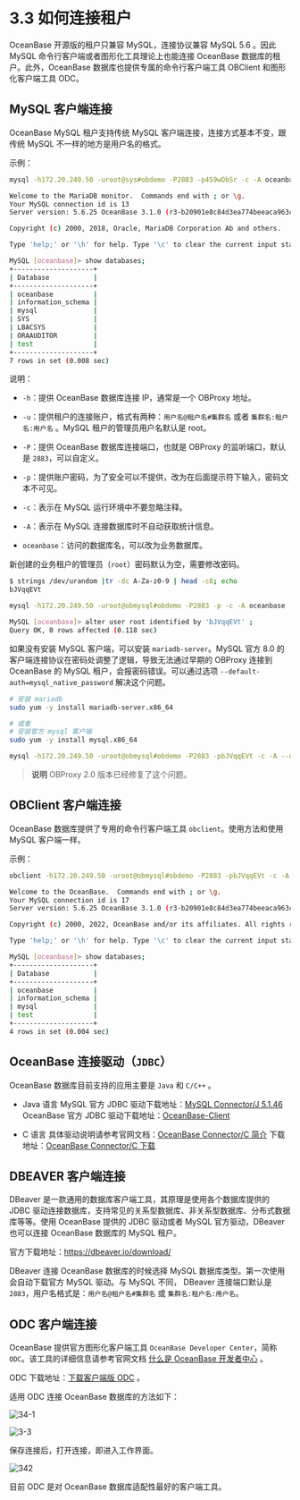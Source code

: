 # 3.3 如何连接租户

OceanBase 开源版的租户只兼容 MySQL，连接协议兼容 MySQL 5.6 。因此 MySQL 命令行客户端或者图形化工具理论上也能连接 OceanBase 数据库的租户。此外，OceanBase 数据库也提供专属的命令行客户端工具 OBClient 和图形化客户端工具 ODC。

## MySQL 客户端连接

OceanBase MySQL 租户支持传统 MySQL 客户端连接，连接方式基本不变，跟传统 MySQL 不一样的地方是用户名的格式。

示例：

```bash
mysql -h172.20.249.50 -uroot@sys#obdemo -P2883 -p4S9wDbSr -c -A oceanbase

Welcome to the MariaDB monitor.  Commands end with ; or \g.
Your MySQL connection id is 13
Server version: 5.6.25 OceanBase 3.1.0 (r3-b20901e8c84d3ea774beeaca963c67d7802e4b4e) (Built Aug 10 2021 08:10:38)

Copyright (c) 2000, 2018, Oracle, MariaDB Corporation Ab and others.

Type 'help;' or '\h' for help. Type '\c' to clear the current input statement.

MySQL [oceanbase]> show databases;
+--------------------+
| Database           |
+--------------------+
| oceanbase          |
| information_schema |
| mysql              |
| SYS                |
| LBACSYS            |
| ORAAUDITOR         |
| test               |
+--------------------+
7 rows in set (0.008 sec)
```

说明：

* `-h`：提供 OceanBase 数据库连接 IP，通常是一个 OBProxy 地址。

* `-u`：提供租户的连接账户，格式有两种：`用户名@租户名#集群名` 或者 `集群名:租户名:用户名` 。MySQL 租户的管理员用户名默认是 root。

* `-P`：提供 OceanBase 数据库连接端口，也就是 OBProxy 的监听端口，默认是 `2883`，可以自定义。

* `-p`：提供账户密码，为了安全可以不提供，改为在后面提示符下输入，密码文本不可见。

* `-c`：表示在 MySQL 运行环境中不要忽略注释。

* `-A`：表示在 MySQL 连接数据库时不自动获取统计信息。

* `oceanbase`：访问的数据库名，可以改为业务数据库。

新创建的业务租户的管理员（`root`）密码默认为空，需要修改密码。

```bash
$ strings /dev/urandom |tr -dc A-Za-z0-9 | head -c8; echo
bJVqqEVt

mysql -h172.20.249.50 -uroot@obmysql#obdemo -P2883 -p -c -A oceanbase

MySQL [oceanbase]> alter user root identified by 'bJVqqEVt' ;
Query OK, 0 rows affected (0.118 sec)
```

如果没有安装 MySQL 客户端，可以安装 `mariadb-server`。MySQL 官方 8.0 的客户端连接协议在密码处调整了逻辑，导致无法通过早期的 OBProxy 连接到 OceanBase 的 MySQL 租户，会报密码错误。可以通过选项 `--default-auth=mysql_native_password` 解决这个问题。

```bash
# 安装 mariadb
sudo yum -y install mariadb-server.x86_64

# 或者
# 安装官方 mysql 客户端
sudo yum -y install mysql.x86_64

mysql -h172.20.249.50 -uroot@obmysql#obdemo -P2883 -pbJVqqEVt -c -A --default-auth=mysql_native_password  oceanbase
```

> **说明**
> OBProxy 2.0 版本已经修复了这个问题。

## OBClient 客户端连接

OceanBase 数据库提供了专用的命令行客户端工具 `obclient`。使用方法和使用 MySQL 客户端一样。

示例：

```bash
obclient -h172.20.249.50 -uroot@obmysql#obdemo -P2883 -pbJVqqEVt -c -A oceanbase

Welcome to the OceanBase.  Commands end with ; or \g.
Your MySQL connection id is 17
Server version: 5.6.25 OceanBase 3.1.0 (r3-b20901e8c84d3ea774beeaca963c67d7802e4b4e) (Built Aug 10 2021 08:10:38)

Copyright (c) 2000, 2022, OceanBase and/or its affiliates. All rights reserved.

Type 'help;' or '\h' for help. Type '\c' to clear the current input statement.

MySQL [oceanbase]> show databases;
+--------------------+
| Database           |
+--------------------+
| oceanbase          |
| information_schema |
| mysql              |
| test               |
+--------------------+
4 rows in set (0.004 sec)
```

## OceanBase 连接驱动（`JDBC`）

OceanBase 数据库目前支持的应用主要是 `Java` 和 `C/C++` 。

* Java 语言
  MySQL 官方 JDBC 驱动下载地址：[MySQL Connector/J 5.1.46](https://downloads.mysql.com/archives/c-j/)
  OceanBase 官方 JDBC 驱动下载地址：[OceanBase-Client](https://help.aliyun.com/document_detail/212815.html)

* C 语言
  具体驱动说明请参考官网文档：[OceanBase Connector/C 简介](https://open.oceanbase.com/docs/connector-c/connector-c/V2.0.0/introduction-to-oceanbase-connector-c)
  下载地址：[OceanBase Connector/C 下载](https://github.com/oceanbase/obconnector-c)

## DBEAVER 客户端连接

DBeaver 是一款通用的数据库客户端工具，其原理是使用各个数据库提供的 JDBC 驱动连接数据库，支持常见的关系型数据库、非关系型数据库、分布式数据库等等。使用 OceanBase 提供的 JDBC 驱动或者 MySQL 官方驱动，DBeaver 也可以连接 OceanBase 数据库的 MySQL 租户。

官方下载地址：<https://dbeaver.io/download/>

DBeaver 连接 OceanBase 数据库的时候选择 MySQL 数据库类型。第一次使用会自动下载官方 MySQL 驱动。与 MySQL 不同， DBeaver 连接端口默认是 `2883`，用户名格式是：`用户名@租户名#集群名` 或 `集群名:租户名:用户名`。

## ODC 客户端连接

OceanBase 提供官方图形化客户端工具 `OceanBase Developer Center`，简称 `ODC`。该工具的详细信息请参考官网文档 [什么是 OceanBase 开发者中心](https://www.oceanbase.com/docs/oceanbase-developer-center/odc/V3.1.0/what-is-oceanbase-developer-center) 。

ODC 下载地址：[下载客户端版 ODC](https://help.aliyun.com/document_detail/212816.html?spm=a2c4g.11186623.6.848.2cb5535fzdJK9X) 。

适用 ODC 连接 OceanBase 数据库的方法如下：

![34-1](https://help-static-aliyun-doc.aliyuncs.com/assets/img/zh-CN/0036518361/p360219.jpeg)

![3-3](https://help-static-aliyun-doc.aliyuncs.com/assets/img/zh-CN/0036518361/p360164.jpeg)

保存连接后，打开连接，即进入工作界面。

![342](https://help-static-aliyun-doc.aliyuncs.com/assets/img/zh-CN/4636518361/p360223.jpeg)

目前 ODC 是对 OceanBase 数据库适配性最好的客户端工具。
